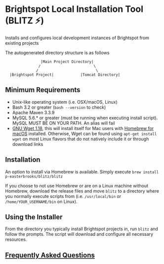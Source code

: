 # Brightspot Local Installation Tool (BLITZ :zap:)

Installs and configures local development instances of Brightspot from existing projects

The autogenerated directory structure is as follows

                    |Main Project Directory|
                   /                        \
                  /                          \ 
      |Brightspot Project|            |Tomcat Directory|

## Minimum Requirements
* Unix-like operating system (i.e. OSX/macOS, Linux)
* Bash 3.2 or greater (`bash --version` to check)
* Apache Maven 3.3.9
* MySQL 5.6.* or greater (must be running when executing install script). MySQL MUST BE ON YOUR PATH. An alias will fail
* [GNU Wget 1.18](https://www.gnu.org/software/wget/), this will install itself for Mac users with [Homebrew for macOS](https://brew.sh/) installed. Otherwise, Wget can be found using `apt-get install wget` on most Linux flavors that do not natively include it or through download links

## Installation
An option to install via Homebrew is available. Simply execute `brew install p-easterbrooks/blitz/blitz`

If you choose to not use Homebrew or are on a Linux machine without Homebrew, download the release files and move `blitz` to a directory where you normally execute scripts from (i.e. `/usr/local/bin` or `/home/YOUR_USERNAME/bin` on Linux).

## Using the Installer
From the directory you typically install Brightspot projects in, run `blitz` and follow the prompts. The script will download and configure all necessary resources.

## [Frequently Asked Questions](https://github.com/p-easterbrooks/blitz/wiki/Frequently-Asked-Questions)
